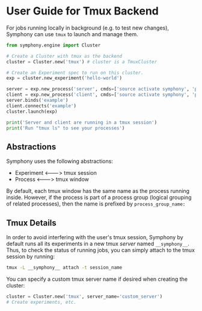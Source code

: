 # User Guide for Tmux Backend
For jobs running locally in background (e.g. to test new changes),
Symphony can use `tmux` to launch and manage them. 

```python
from symphony.engine import Cluster

# Create a Cluster with tmux as the backend
cluster = Cluster.new('tmux') # cluster is a TmuxCluster

# Create an Experiment spec to run on this cluster.
exp = cluster.new_experiment('hello-world')

server = exp.new_process('server', cmds=['source activate symphony', 'python run_simple_client.py'])
client = exp.new_process('client', cmds=['source activate symphony', 'python run_simple_server.py'])
server.binds('example')
client.connects('example')
cluster.launch(exp)

print('Server and client are running in a tmux session')
print('Run "tmux ls" to see your processes')
```

## Abstractions
Symphony uses the following abstractions:
* Experiment <---> tmux session
* Process <---> tmux window

By default, each tmux window has the same name as the process running inside.
However, if the process is part of a process group
(logical grouping of related processes), then the name is prefixed by
`process_group_name:`

## Tmux Details
In order to avoid interfering with the user's tmux session,
Symphony by default runs all its experiments in a new tmux _server_
named `__symphony__`.
Thus, to check the status of running jobs, you can simply attach
to the tmux session by running:
```bash
tmux -L __symphony__ attach -t session_name
```

You can specify a custom tmux server name if desired when creating the cluster:
```python
cluster = Cluster.new('tmux', server_name='custom_server')
# Create experiments, etc.
```

